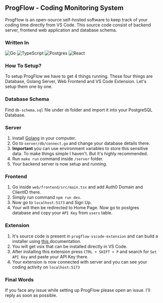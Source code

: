 ## ProgFlow - Coding Monitoring System

ProgFlow is an open-source self-hosted software to keep track of your coding time directly from VS Code. This source code consist of backend server, frontend web application and database schema.

### Written In
![Go](https://img.shields.io/badge/go-%2300ADD8.svg?style=for-the-badge&logo=go&logoColor=white) ![TypeScript](https://img.shields.io/badge/typescript-%23007ACC.svg?style=for-the-badge&logo=typescript&logoColor=white) ![Postgres](https://img.shields.io/badge/postgres-%23316192.svg?style=for-the-badge&logo=postgresql&logoColor=white) ![React](https://img.shields.io/badge/react-%2320232a.svg?style=for-the-badge&logo=react&logoColor=%2361DAFB)

<!-- ### How It Works?
1. I have developed an extension that will be integrated into your VS Code.
2. Now you have to create an account on web portal -->

### How To Setup?
To setup ProgFlow we have to get 4 things running. These four things are Database, Golang Server, Web Frontend and VS Code Extension. Let's setup them one by one.

### Database Schema
Find `db-schema.sql` file under `db` folder and import it into your PostgreSQL Database.

### Server
1. Install <a href = 'https://go.dev/'> Golang</a> in your computer.
2. Go to `server/db/connect.go` and change your database details there.
3. <b>Important</b> you can use environment variables to store this sensitive data. To make things simple I haven't. But it's highly recommended.
4. Run `make run` command inside `/server` folder.
5. Your backend server is now setup and running.

### Frontend
1. Go inside `web/frontend/src/main.tsx` and add Auth0 Domain and ClientID there. 
2. Simply run command `npm run dev`.
3. Now go to `localhost:5173` and Sign Up.
4. Your will then be redirected to Home Page. Now go to postgres database and copy your `API Key` from `users` table.


### Extension
1. It's source code is present in `progflow-vscode-extension` and can build a installer using <a href = 'https://code.visualstudio.com/api/working-with-extensions/publishing-extension'> this </a> documentation.
2. You will get vsix that can be installed directly in VS Code.
3. After installing this extension press `CTRL + SHIFT + P` and search for `Set API Key` and paste your API Key there.
4. Your extension is now connected with server and you can see your coding activity on `localhost:5173`

### Final Words
If you face any issue while setting up ProgFlow please open an issue. I'll reply as soon as possible.
